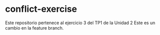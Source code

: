 # conflict-exercise
Este repositorio pertenece al ejercicio 3 del TP1 de la Unidad 2
Este es un cambio en la feature branch.
